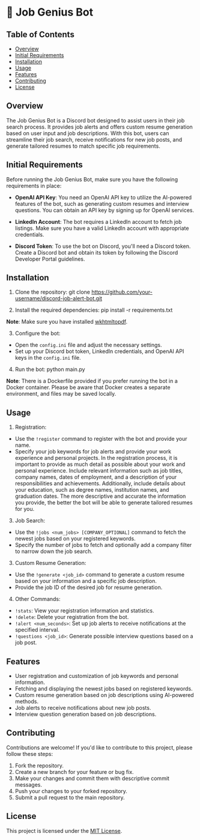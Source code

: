 # 🤖 Job Genius Bot

## Table of Contents

- [Overview](#overview)
- [Initial Requirements](#initial-requirements)
- [Installation](#installation)
- [Usage](#usage)
- [Features](#features)
- [Contributing](#contributing)
- [License](#license)

## Overview

The Job Genius Bot is a Discord bot designed to assist users in their job search process. It provides job alerts and offers custom resume generation based on user input and job descriptions. With this bot, users can streamline their job search, receive notifications for new job posts, and generate tailored resumes to match specific job requirements.

## Initial Requirements
Before running the Job Genius Bot, make sure you have the following requirements in place:

- **OpenAI API Key**: You need an OpenAI API key to utilize the AI-powered features of the bot, such as generating custom resumes and interview questions. You can obtain an API key by signing up for OpenAI services.

- **LinkedIn Account**: The bot requires a LinkedIn account to fetch job listings. Make sure you have a valid LinkedIn account with appropriate credentials.

- **Discord Token**: To use the bot on Discord, you'll need a Discord token. Create a Discord bot and obtain its token by following the Discord Developer Portal guidelines.

## Installation

1. Clone the repository:
git clone https://github.com/your-username/discord-job-alert-bot.git


2. Install the required dependencies:
pip install -r requirements.txt

**Note**: Make sure you have installed [wkhtmltopdf](https://wkhtmltopdf.org/).

3. Configure the bot:
- Open the `config.ini` file and adjust the necessary settings.
- Set up your Discord bot token, LinkedIn credentials, and OpenAI API keys in the `config.ini` file.

4. Run the bot:
python main.py

**Note**: There is a Dockerfile provided if you prefer running the bot in a Docker container. Please be aware that Docker creates a separate environment, and files may be saved locally.


## Usage

1. Registration:
- Use the `!register` command to register with the bot and provide your name.
- Specify your job keywords for job alerts and provide your work experience and personal projects.
In the registration process, it is important to provide as much detail as possible about your work and personal experience. Include relevant information such as job titles, company names, dates of employment, and a description of your responsibilities and achievements. Additionally, include details about your education, such as degree names, institution names, and graduation dates. The more descriptive and accurate the information you provide, the better the bot will be able to generate tailored resumes for you.

3. Job Search:
- Use the `!jobs <num_jobs> [COMPANY_OPTIONAL]` command to fetch the newest jobs based on your registered keywords.
- Specify the number of jobs to fetch and optionally add a company filter to narrow down the job search.

3. Custom Resume Generation:
- Use the `!generate <job_id>` command to generate a custom resume based on your information and a specific job description.
- Provide the job ID of the desired job for resume generation.

4. Other Commands:
- `!stats`: View your registration information and statistics.
- `!delete`: Delete your registration from the bot.
- `!alert <num_seconds>`: Set up job alerts to receive notifications at the specified interval.
- `!questions <job_id>`: Generate possible interview questions based on a job post.

## Features

- User registration and customization of job keywords and personal information.
- Fetching and displaying the newest jobs based on registered keywords.
- Custom resume generation based on job descriptions using AI-powered methods.
- Job alerts to receive notifications about new job posts.
- Interview question generation based on job descriptions.

## Contributing

Contributions are welcome! If you'd like to contribute to this project, please follow these steps:

1. Fork the repository.
2. Create a new branch for your feature or bug fix.
3. Make your changes and commit them with descriptive commit messages.
4. Push your changes to your forked repository.
5. Submit a pull request to the main repository.

## License

This project is licensed under the [MIT License](LICENSE).
